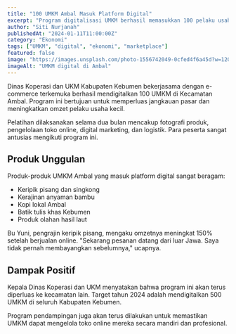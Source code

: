 ```yaml
---
title: "100 UMKM Ambal Masuk Platform Digital"
excerpt: "Program digitalisasi UMKM berhasil memasukkan 100 pelaku usaha kecil Ambal ke platform marketplace online."
author: "Siti Nurjanah"
publishedAt: "2024-01-11T11:00:00Z"
category: "Ekonomi"
tags: ["UMKM", "digital", "ekonomi", "marketplace"]
featured: false
image: "https://images.unsplash.com/photo-1556742049-0cfed4f6a45d?w=1200&h=675&fit=crop"
imageAlt: "UMKM digital di Ambal"
---
```


Dinas Koperasi dan UKM Kabupaten Kebumen bekerjasama dengan e-commerce terkemuka berhasil mendigitalkan 100 UMKM di Kecamatan Ambal. Program ini bertujuan untuk memperluas jangkauan pasar dan meningkatkan omzet pelaku usaha kecil.

Pelatihan dilaksanakan selama dua bulan mencakup fotografi produk, pengelolaan toko online, digital marketing, dan logistik. Para peserta sangat antusias mengikuti program ini.

## Produk Unggulan

Produk-produk UMKM Ambal yang masuk platform digital sangat beragam:

- Keripik pisang dan singkong
- Kerajinan anyaman bambu
- Kopi lokal Ambal
- Batik tulis khas Kebumen
- Produk olahan hasil laut

Bu Yuni, pengrajin keripik pisang, mengaku omzetnya meningkat 150% setelah berjualan online. "Sekarang pesanan datang dari luar Jawa. Saya tidak pernah membayangkan sebelumnya," ucapnya.

## Dampak Positif

Kepala Dinas Koperasi dan UKM menyatakan bahwa program ini akan terus diperluas ke kecamatan lain. Target tahun 2024 adalah mendigitalkan 500 UMKM di seluruh Kabupaten Kebumen.

Program pendampingan juga akan terus dilakukan untuk memastikan UMKM dapat mengelola toko online mereka secara mandiri dan profesional.
